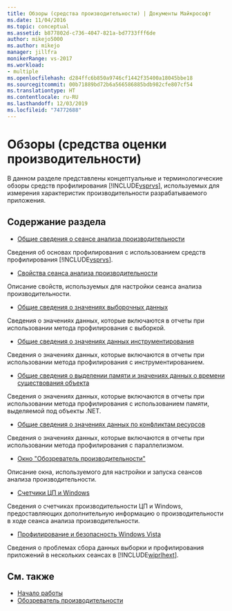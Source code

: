 ```yaml
---
title: Обзоры (средства производительности) | Документы Майкрософт
ms.date: 11/04/2016
ms.topic: conceptual
ms.assetid: b877802d-c736-4047-821a-bd7733fff6de
author: mikejo5000
ms.author: mikejo
manager: jillfra
monikerRange: vs-2017
ms.workload:
- multiple
ms.openlocfilehash: d284ffc6b850a9746cf1442f35400a18045bbe18
ms.sourcegitcommit: 00b71889bd72b6a566586885bdb982cfe807cf54
ms.translationtype: HT
ms.contentlocale: ru-RU
ms.lasthandoff: 12/03/2019
ms.locfileid: "74772688"
---
```

# <a name="overviews-performance-tools"></a>Обзоры (средства оценки производительности)
В данном разделе представлены концептуальные и терминологические обзоры средств профилирования [!INCLUDE[vsprvs](../code-quality/includes/vsprvs_md.md)], используемых для измерения характеристик производительности разрабатываемого приложения.

## <a name="in-this-section"></a>Содержание раздела
- [Общие сведения о сеансе анализа производительности](../profiling/performance-session-overview.md)

 Сведения об основах профилирования с использованием средств профилирования [!INCLUDE[vsprvs](../code-quality/includes/vsprvs_md.md)].

- [Свойства сеанса анализа производительности](../profiling/performance-session-properties.md)

 Описание свойств, используемых для настройки сеанса анализа производительности.

- [Общие сведения о значениях выборочных данных](../profiling/understanding-sampling-data-values.md)

 Сведения о значениях данных, которые включаются в отчеты при использовании метода профилирования с выборкой.

- [Общие сведения о значениях данных инструментирования](../profiling/understanding-instrumentation-data-values.md)

 Сведения о значениях данных, которые включаются в отчеты при использовании метода профилирования с инструментированием.

- [Общие сведения о выделении памяти и значениях данных о времени существования объекта](../profiling/understanding-memory-allocation-and-object-lifetime-data-values.md)

 Сведения о значениях данных, которые включаются в отчеты при использовании метода профилирования с использованием памяти, выделяемой под объекты .NET.

- [Общие сведения о значениях данных по конфликтам ресурсов](../profiling/understanding-resource-contention-data-values.md)

 Сведения о значениях данных, которые включаются в отчеты при использовании метода профилирования с параллелизмом.

- [Окно "Обозреватель производительности"](../profiling/performance-explorer-window.md)

 Описание окна, используемого для настройки и запуска сеансов анализа производительности.

- [Счетчики ЦП и Windows](../profiling/cpu-and-windows-counters.md)

 Сведения о счетчиках производительности ЦП и Windows, предоставляющих дополнительную информацию о производительности в ходе сеанса анализа производительности.

- [Профилирование и безопасность Windows Vista](../profiling/profiling-and-windows-vista-security.md)

 Сведения о проблемах сбора данных выборки и профилирования приложений в нескольких сеансах в [!INCLUDE[wiprlhext](../debugger/includes/wiprlhext_md.md)].

## <a name="see-also"></a>См. также

- [Начало работы](../profiling/getting-started-with-performance-tools.md)
- [Обозреватель производительности](../profiling/performance-explorer.md)
